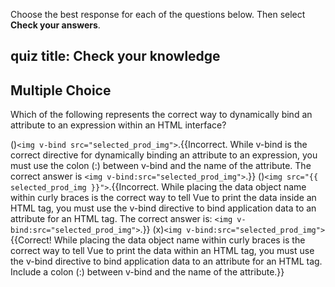 Choose the best response for each of the questions below. Then select **Check your answers**.

## quiz title: Check your knowledge

## Multiple Choice
Which of the following represents the correct way to dynamically bind an attribute to an expression within an HTML interface?

()`<img v-bind src="selected_prod_img">`.{{Incorrect. While v-bind is the correct directive for dynamically binding an attribute to an expression, you must use the colon (:) between v-bind and the name of the attribute. The correct answer is `<img v-bind:src="selected_prod_img">`.}}
()`<img src="{{ selected_prod_img }}">`.{{Incorrect. While placing the data object name within curly braces is the correct way to tell Vue to print the data inside an HTML tag, you must use the v-bind directive to bind application data to an attribute for an HTML tag. The correct answer is: `<img v-bind:src="selected_prod_img">`.}}
(x)`<img v-bind:src="selected_prod_img">`{{Correct! While placing the data object name within curly braces is the correct way to tell Vue to print the data within an HTML tag, you must use the v-bind directive to bind application data to an attribute for an HTML tag. Include a colon (:) between v-bind and the name of the attribute.}}
